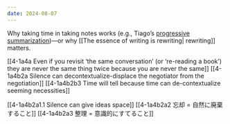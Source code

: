 ```yaml
---
date: 2024-08-07
---
```

Why taking time in taking notes works (e.g., Tiago’s [progressive summarization](https://forum.zettelkasten.de/discussion/72/an-introduction-of-tiago-forte-his-ideas-and-some-comments-on-their-relations-to-zettelkasten/p1))—or why [[The essence of writing is rewriting| rewriting]] matters.

[[4-1a4a Even if you revisit ‘the same conversation’ (or ‘re-reading a book’) they are never the same thing twice because you are never the same]]
[[4-1a4b2a Silence can decontextualize-displace the negotiator from the negotiation]]
[[4-1a4b2b3 Time will tell because time can de-contextualize seeming necessities]]

[[4-1a4b2a1.1 Silence can give ideas space]]
[[4-1a4b2a2 忘却 = 自然に廃棄すること]]
[[4-1a4b2a3 整理 = 意識的にすてること]]
